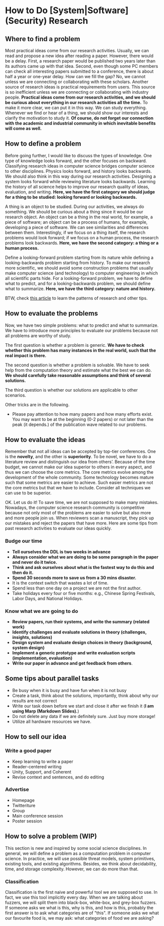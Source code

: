 # How to Do [System|Software] (Security) Research

## Where to find a problem
Most practical ideas come from our research activities. Usually, we can read and
propose a new idea after reading a paper. However, there would be a delay.
First, a research paper would be published two years later than its authors came
up with that idea. Second, even though some PC members can check all interesting
papers submitted to a conference, there is about half a year or one-year delay.
How can we fill the gap? No, we cannot unless we are connecting or collaborating
with these scholars. Another source of research ideas is practical requirements
from users. This source is so inefficient unless we are connecting or
collaborating with industry people. **Practical ideas come from our research
activities, and we should be curious about everything in our research activities
all the time.** To make it more clear, we can put it in this way. We can study
everything. Whenever we find or hear of a thing, we should show our interests
and clarify the motivation to study it. **Of course, do not forget our
connection with the academic and industrial community in which inevitable
benefits will come as well.**

## How to define a problem
Before going further, I would like to discuss the types of knowledge. One type
of knowledge looks forward, and the other focuses on backward. Classifying
research ideas in computer science bridges computer science to other
disciplines. Physics looks forward, and history looks backwards. We should also
think in this way during our research activities. Designing a system looks
forward while reviewing literature looks backwards. Learning the history of all
science helps to improve our research quality of ideas, evaluation, and writing.
**Here, we have the first category we should judge for a thing to be studied:
looking forward or looking backwards.**

A thing is an object to be studied. During our activities, we always do
something. We should be curious about a thing since it would be our research
object. An object can be a thing in the real world, for example, a piece of
software; an object can be a process of humans, for example, developing a piece
of software. We can see similarities and differences between them.
Interestingly, if we focus on a thing itself, the research problems would look
forward; if we focus on a human process, the research problems look backwards.
**Here, we have the second category: a thing or a human process.**

Define a looking-forward problem starting from its nature while defining a
looking-backwards problem starting from history. To make our research more
scientific, we should avoid some construction problems that usually make
computer science (and technology) to computer engineering in which all
scientific parts hide. For a looking-forward problem, we have to define what to
predict, and for a looking-backwards problem, we should define what to
summarize.
**Here, we have the third category: nature and history.**

BTW, check [this
article](https://medium.com/digital-diplomacy/how-to-look-for-ideas-in-computer-science-research-7a3fa6f4696f)
to learn the patterns of research and other tips.

## How to evaluate the problems
Now, we have two simple problems: what to predict and what to summarize. We have
to introduce more principles to evaluate our problems because not all problems
are worthy of study.

The first question is whether a problem is generic. **We have to check whether
this problem has many instances in the real world, such that the real impact is
there.**

The second question is whether a problem is solvable. We have to seek help from
the computation theory and estimate what the best we can do. **We should
carefully take reasonable assumptions and think of several
solutions.**

The third question is whether our solutions are applicable to other scenarios.

Other tricks are in the following.
+ Please pay attention to how many papers and how many efforts exist. You may
want to be at the beginning (0-2 papers) or not later than the peak (it
depends.) of the publication wave related to our problems.

## How to evaluate the ideas
Remember that not all ideas can be accepted by top-tier conferences. One is the
**novelty**, and the other is **superiority**. To be novel, we have to do a
literature review and distinguish our idea from others’. Because of the time
budget, we cannot make our idea superior to others in every aspect, and thus we
can choose the core metrics. The core metrics evolve among the development of
the whole community. Some technology becomes mature such that some metrics are
easier to achieve. Such easier metrics are not the core metrics but that we have
to include. Consider all techniques we can use to be superior.

OK. Let us do it! To save time, we are not supposed to make many mistakes.
Nowadays, the computer science research community is competitive because not
only most of the problems are easier to solve but also more and more people join
us. When reviewers scan a manuscript, they pick up our mistakes and reject the
papers that have more. Here are some tips from past research activities to
evaluate our ideas quickly.

### Budge our time
- **Tell ourselves the DDL is two weeks in advance**
- **Always consider what we are doing to be some paragraph in the paper and never do it twice.**
- **Think and ask ourselves about what is the fastest way to do this and then do it.**
- **Spend 30 seconds more to save us from a 30 mins disaster.**
- It is the context switch that wastes a lot of time.
- Spend less than one day on a project we are not the first author.
- Take holidays every four or five months: e.g., Chinese Spring Festivals, Labor Days, and National Holidays. 

### Know what we are going to do
- **Review papers, run their systems, and write the summary (related work)**
- **Identify challenges and evaluate solutions in theory (challenges, insights, solutions)**
- **Design system and evaluate design choices in theory (background, system design)**
- **Implement a generic prototype and write evaluation scripts (implementation, evaluation)**
- **Write our paper in advance and get feedback from others**.

## Some tips about parallel tasks
- Be busy when it is busy and have fun when it is not busy
- Create a task, think about the solutions, importantly, think about why our results are not correct
- Write our task down before we start and close it after we finish it (**I am using Marp (Markdown Slides).**)
- Do not delete any data if we are definitely sure. Just buy more storage!
- Utilize all hardware resources we have.

## How to sell our idea

### Write a good paper
- Keep learning to write a paper
- Reader-centered writing
- Unity, Support, and Coherent
- Revise context and sentences, and do editing

### Advertise
- Homepage
- Twitteriture
- Group
- Main conference session
- Poster session

## How to solve a problem (WIP)

This section is new and inspired by some social science disciplines. In general,
we will define a problem as a computation problem in computer science. In
practice, we will use possible threat models, system primitives, existing tools,
and existing algorithms. Besides, we think about decidability, time, and storage
complexity. However, we can do more than that. 

### Classification

Classification is the first naive and powerful tool we are supposed to use. In
fact, we use this tool implicitly every day. When we are talking about fuzzers,
we will split them into black-box, white-box, and grey-box fuzzers. If someone
asks we what is this, why is this, and how is this, probably the first answer
is to ask what categories are of "this". If someone asks we what our favourite
food is, we may ask: what categories of food we are asking?